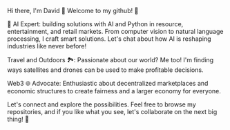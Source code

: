 Hi there, I'm David 👋
Welcome to my github! 🚀  

🤖 AI Expert: building solutions with AI and Python in resource, entertainment, and retail markets. From computer vision to natural language processing, I craft smart solutions. Let's chat about how AI is reshaping industries like never before!

Travel and Outdoors 🏞️: Passionate about our world? Me too! I'm finding ways satellites and drones can be used to make profitable decisions.

Web3 🌐 Advocate: Enthusiastic about decentralized marketplaces and economic structures to create fairness and a larger economy for everyone.

Let's connect and explore the possibilities. Feel free to browse my repositories, and if you like what you see, let's collaborate on the next big thing! 🤝
